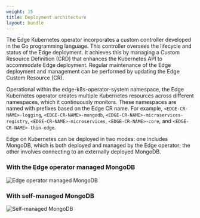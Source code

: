 ```yaml
---
weight: 15
title: Deployment architecture
layout: bundle
---
```


The Edge Kubernetes operator incorporates a custom controller developed in the Go programming language. This controller oversees the lifecycle and status of the Edge deployment. It achieves this by managing a Custom Resource Definition (CRD) that enhances the Kubernetes API to accommodate  Edge deployment. Regular maintenance of the Edge deployment and management can be performed by updating the Edge Custom Resource (CR). 

Operational within the edge-k8s-operator-system namespace, the Edge Kubernetes operator creates multiple Kubernetes resources across different namespaces, which it continuously monitors. These namespaces are named with prefixes based on the Edge CR name. For example, `<EDGE-CR-NAME>-logging`, `<EDGE-CR-NAME>-mongodb`, `<EDGE-CR-NAME>-microservices-registry`, `<EDGE-CR-NAME>-microservices`, `<EDGE-CR-NAME>-core`, and `<EDGE-CR-NAME>-thin-edge`. 

Edge on Kubernetes can be deployed in two modes: one includes MongoDB, which is both deployed and managed by the Edge operator; the other involves connecting to an externally deployed MongoDB.

### With the Edge operator managed MongoDB

![Edge operator managed MongoDB](/images/edge-k8s/edge-k8-internal-db.png)

### With self-managed MongoDB 

![Self-managed MongoDB](/images/edge-k8s/edge-k8-external-db.png)